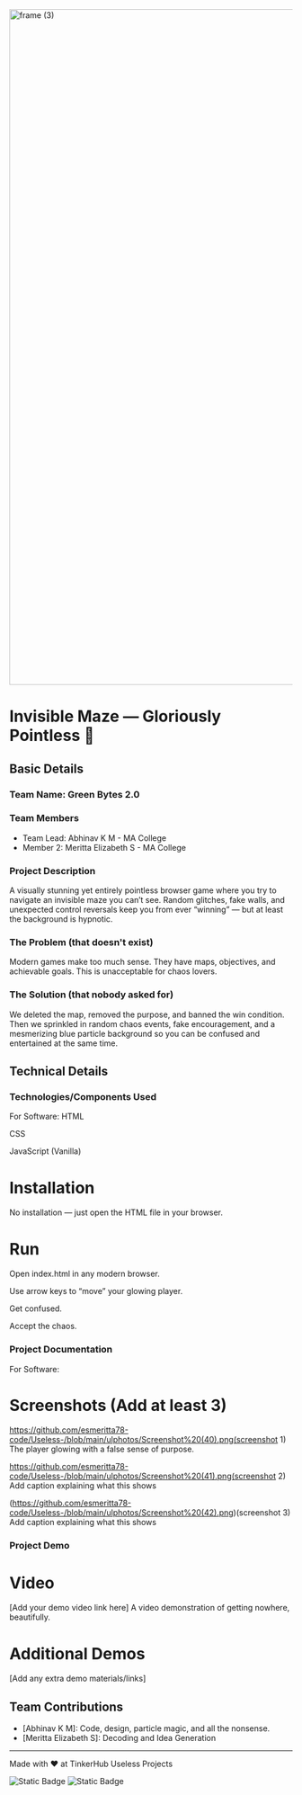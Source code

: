 <img width="3188" height="1202" alt="frame (3)" src="https://github.com/user-attachments/assets/517ad8e9-ad22-457d-9538-a9e62d137cd7" />


# Invisible Maze — Gloriously Pointless 🎯


## Basic Details
### Team Name: Green Bytes 2.0


### Team Members
- Team Lead: Abhinav K M - MA College
- Member 2: Meritta Elizabeth S - MA College

### Project Description
A visually stunning yet entirely pointless browser game where you try to navigate an invisible maze you can’t see.
Random glitches, fake walls, and unexpected control reversals keep you from ever “winning” — but at least the background is hypnotic.

### The Problem (that doesn't exist)
Modern games make too much sense. They have maps, objectives, and achievable goals. This is unacceptable for chaos lovers.

### The Solution (that nobody asked for)
We deleted the map, removed the purpose, and banned the win condition. Then we sprinkled in random chaos events, fake encouragement,
and a mesmerizing blue particle background so you can be confused and entertained at the same time.

## Technical Details
### Technologies/Components Used
For Software:
HTML

CSS

JavaScript (Vanilla)




# Installation
No installation — just open the HTML file in your browser.

# Run
Open index.html in any modern browser.

Use arrow keys to “move” your glowing player.

Get confused.

Accept the chaos.

### Project Documentation
For Software:

# Screenshots (Add at least 3)
https://github.com/esmeritta78-code/Useless-/blob/main/ulphotos/Screenshot%20(40).png(screenshot 1)
The player glowing with a false sense of purpose.

https://github.com/esmeritta78-code/Useless-/blob/main/ulphotos/Screenshot%20(41).png(screenshot 2)
Add caption explaining what this shows

(https://github.com/esmeritta78-code/Useless-/blob/main/ulphotos/Screenshot%20(42).png)(screenshot 3)
Add caption explaining what this shows


### Project Demo
# Video
[Add your demo video link here]
A video demonstration of getting nowhere, beautifully.

# Additional Demos
[Add any extra demo materials/links]

## Team Contributions
- [Abhinav K M]: Code, design, particle magic, and all the nonsense.
- [Meritta Elizabeth S]: Decoding and Idea Generation


---
Made with ❤ at TinkerHub Useless Projects 

![Static Badge](https://img.shields.io/badge/TinkerHub-24?color=%23000000&link=https%3A%2F%2Fwww.tinkerhub.org%2F)
![Static Badge](https://img.shields.io/badge/UselessProjects--25-25?link=https%3A%2F%2Fwww.tinkerhub.org%2Fevents%2FQ2Q1TQKX6Q%2FUseless%2520Projects)
